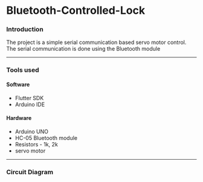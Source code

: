 # Bluetooth-Controlled-Lock

### Introduction

The project is a simple serial communication based servo motor control. The serial communication is done using the Bluetooth module

---

### Tools used

#### Software

- Flutter SDK
- Arduino IDE

#### Hardware

- Arduino UNO
- HC-05 Bluetooth module
- Resistors - 1k, 2k
- servo motor

---

### Circuit Diagram
